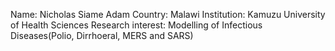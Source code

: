 Name: Nicholas Siame Adam
Country: Malawi
Institution: Kamuzu University of Health Sciences
Research interest: Modelling of Infectious Diseases(Polio, Dirrhoeral, MERS and SARS)
